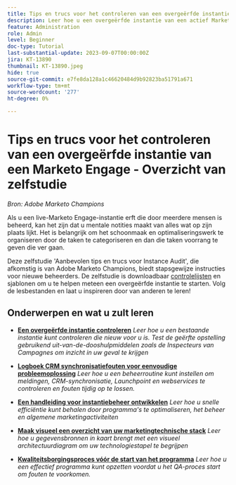 ```yaml
---
title: Tips en trucs voor het controleren van een overgeërfde instantie van een Marketo Engage
description: Leer hoe u een overgeërfde instantie van een actief Marketo Engage optimaliseert en schaalt.
feature: Administration
role: Admin
level: Beginner
doc-type: Tutorial
last-substantial-update: 2023-09-07T00:00:00Z
jira: KT-13890
thumbnail: KT-13890.jpeg
hide: true
source-git-commit: e7fe8da128a1c46620484d9b92823ba51791a671
workflow-type: tm+mt
source-wordcount: '277'
ht-degree: 0%

---
```



# Tips en trucs voor het controleren van een overgeërfde instantie van een Marketo Engage - Overzicht van zelfstudie

*Bron: Adobe Marketo Champions*

Als u een live-Marketo Engage-instantie erft die door meerdere mensen is beheerd, kan het zijn dat u mentale notities maakt van alles wat op zijn plaats lijkt. Het is belangrijk om het schoonmaak en optimaliseringswerk te organiseren door de taken te categoriseren en dan die taken voorrang te geven die ver gaan.

Deze zelfstudie &#39;Aanbevolen tips en trucs voor Instance Audit&#39;, die afkomstig is van Adobe Marketo Champions, biedt stapsgewijze instructies voor nieuwe beheerders. De zelfstudie is downloadbaar [controlelijsten](https://experienceleague.adobe.com/docs/marketo/using/getting-started-with-marketo/inheriting-a-marketo-engage-instance/where-to-start.html) en sjablonen om u te helpen meteen een overgeërfde instantie te starten. Volg de lesbestanden en laat u inspireren door van anderen te leren! 

## Onderwerpen en wat u zult leren

* **[Een overgeërfde instantie controleren](/help/tutorial-inherited-instance/audit-an-inherted-instance.md)**
  *Leer hoe u een bestaande instantie kunt controleren die nieuw voor u is. Test de geërfte opstelling gebruikend uit-van-de-dooshulpmiddelen zoals de Inspecteurs van Campagnes om inzicht in uw geval te krijgen*

* **[Logboek CRM synchronisatiefouten voor eenvoudige probleemoplossing](/help/tutorial-inherited-instance/log-crm-sync-errors-for-easy-troubleshootig.md)**
  *Leer hoe u een beheerroutine kunt instellen om meldingen, CRM-synchronisatie, Launchpoint en webservices te controleren en fouten tijdig op te lossen.*

* **[Een handleiding voor instantiebeheer ontwikkelen](/help/tutorial-inherited-instance/develop-an-instance-governance-guide.md)**
  *Leer hoe u snelle efficiëntie kunt behalen door programma&#39;s te optimaliseren, het beheer en algemene marketingactiviteiten*


* **[Maak visueel een overzicht van uw marketingtechnische stack](/help/tutorial-inherited-instance/create-a-visual-data-flow-diagram.md)**
  *Leer hoe u gegevensbronnen in kaart brengt met een visueel architectuurdiagram om uw technologiestapel te begrijpen*

* **[Kwaliteitsborgingsproces vóór de start van het programma](/help/tutorial-inherited-instance/essential-program-pre-launch-qa.md)**
  *Leer hoe u een effectief programma kunt opzetten voordat u het QA-proces start om fouten te voorkomen.*
